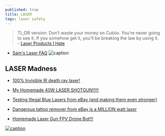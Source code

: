 ```yaml
---
published: true
title: LASER
tags: laser safety
---
```

> TL;DR version: Don’t waste your money on Cubiio. You’re never going to see it. If you somehow get it, you’ll be breaking the law by using it. - [Laser Products I Hate](http://www.funraniumlabs.com/2017/08/laser-products-hate/)

- [Sam's Laser FAQ](http://www.repairfaq.org/sam/laserfaq.htm#faqtoc)
 ![caption](http://www.repairfaq.org/sam/Danger.gif) <!-- .element height="50%" width="50% ustify-content="left" -->
 
## LASER Madness
- [100% Invisible IR death ray laser!](https://www.youtube.com/watch?v=aa_tCzIMJjE)
- [My Homemade 40W LASER SHOTGUN!!!!!](https://www.youtube.com/watch?v=iVrJUbeuG44&t=16s)
- [Testing Illegal Blue Lasers from eBay (and making them even stronger)](https://www.youtube.com/watch?v=DMVWW-bmKwQ)
- [Dangerous tattoo remover from eBay is a MILLION watt laser](https://www.youtube.com/watch?v=-BeTq99LqUo)

- [Homemade Laser Gun FPV Drone Bot!!!](https://www.youtube.com/watch?v=2rC_Puj62U4)

[![caption](https://img.youtube.com/vi/iVrJUbeuG44/0.jpg)](https://www.youtube.com/watch?v=iVrJUbeuG44)

